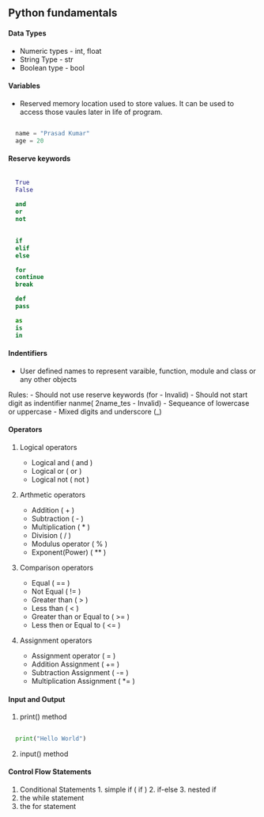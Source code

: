 ## Python fundamentals
#### Data Types
  - Numeric types - int, float
  - String Type - str 
  - Boolean type - bool 


#### Variables

  - Reserved memory location used to store values. It can be used to access those vaules later in life of program.


```Python

  name = "Prasad Kumar"
  age = 20 

```

#### Reserve keywords
```Python

  True
  False
  
  and
  or
  not
  

  if
  elif 
  else 

  for
  continue
  break 

  def
  pass 

  as
  is
  in

```

#### Indentifiers
  - User defined names to represent varaible, function, module and class or any other objects

  Rules: 
    - Should not use reserve keywords (for - Invalid)
    - Should not start digit as indentifier nanme(  2name_tes - Invalid)
    - Sequeance of lowercase or uppercase
    - Mixed digits and underscore (_)


#### Operators

  1. Logical operators
      - Logical and ( and )
      - Logical or ( or )
      - Logical not ( not )

  2. Arthmetic operators 
      - Addition ( + )
      - Subtraction ( - )
      - Multiplication ( * )
      - Division ( / )
      - Modulus operator ( % )
      - Exponent(Power) ( ** )

  3. Comparison operators
      - Equal ( == )
      - Not Equal ( != )
      - Greater than ( > )
      - Less than ( < )
      - Greater than or Equal to ( >= )
      - Less then or Equal to ( <= )

  4. Assignment operators 
      - Assignment operator ( = )
      - Addition Assignment  ( += )
      - Subtraction Assignment ( -= ) 
      - Multiplication Assignment ( *= )



  

    





#### Input and Output 

  1. print() method

```Python
  
  print("Hello World")

```

  2. input() method 

#### Control Flow Statements 
  1. Conditional Statements 
    1. simple if ( if )
    2. if-else 
    3. nested if 
  2. the while statement 
  3. the for statement

      







  
